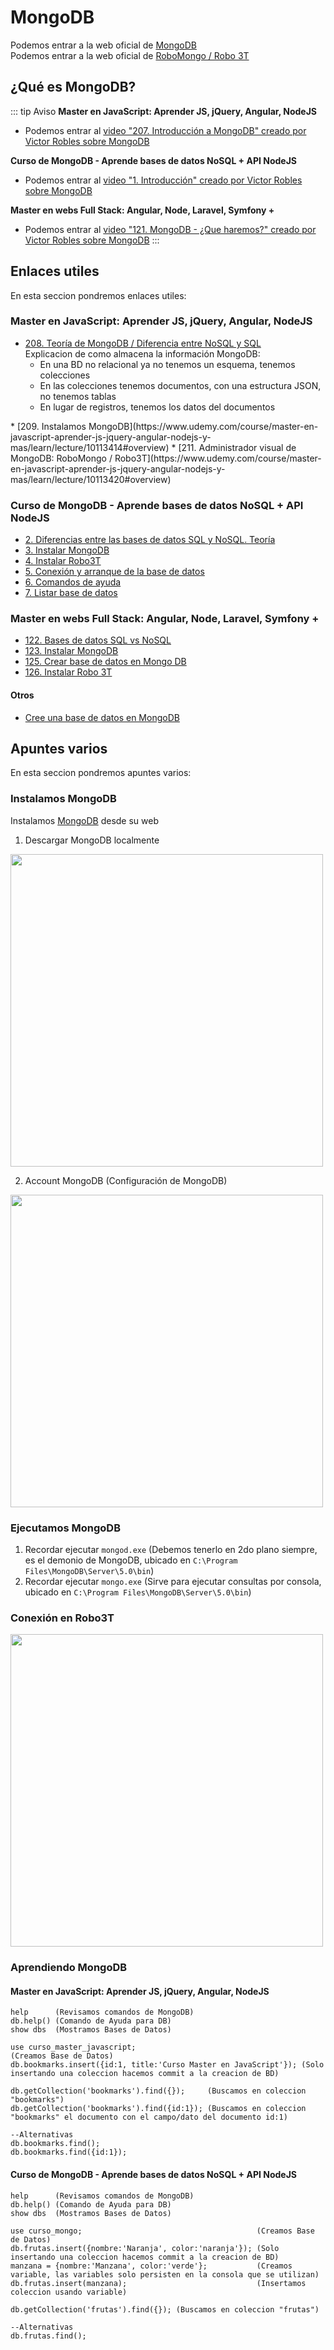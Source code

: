 # MongoDB

Podemos entrar a la web oficial de [MongoDB](https://www.mongodb.com/es)<br>
Podemos entrar a la web oficial de [RoboMongo / Robo 3T](https://robomongo.org/)

## ¿Qué es MongoDB?

::: tip Aviso
<b>Master en JavaScript: Aprender JS, jQuery, Angular, NodeJS</b>
* Podemos entrar al [video  "207. Introducción a MongoDB" creado por Victor Robles sobre MongoDB](https://www.udemy.com/course/master-en-javascript-aprender-js-jquery-angular-nodejs-y-mas/learn/lecture/10332142#overview)

<b>Curso de MongoDB - Aprende bases de datos NoSQL + API NodeJS</b>
* Podemos entrar al [video  "1. Introducción" creado por Victor Robles sobre MongoDB](https://www.udemy.com/course/curso-de-mongodb-aprende-bases-de-datos-nosql/learn/lecture/7065424#overview)

<b>Master en webs Full Stack: Angular, Node, Laravel, Symfony +</b>
* Podemos entrar al [video  "121. MongoDB - ¿Que haremos?" creado por Victor Robles sobre MongoDB](https://www.udemy.com/course/master-en-desarrollo-web-full-stack-angular-node-laravel-symfony/learn/lecture/13841890#overview)
:::

## Enlaces utiles

En esta seccion pondremos enlaces utiles:

### Master en JavaScript: Aprender JS, jQuery, Angular, NodeJS
* [208. Teoría de MongoDB / Diferencia entre NoSQL y SQL](https://www.udemy.com/course/master-en-javascript-aprender-js-jquery-angular-nodejs-y-mas/learn/lecture/10113424#overview)<br>
	Explicacion de como almacena la información MongoDB:
	* En una BD no relacional ya no tenemos un esquema, tenemos colecciones
	* En las colecciones tenemos documentos, con una estructura JSON, no tenemos tablas
	* En lugar de registros, tenemos los datos del documentos
<img width="500px" :src="$withBase('/mongodb/1 Base de Datos - Coleccion.png')">
* [209. Instalamos MongoDB](https://www.udemy.com/course/master-en-javascript-aprender-js-jquery-angular-nodejs-y-mas/learn/lecture/10113414#overview)
* [211. Administrador visual de MongoDB: RoboMongo / Robo3T](https://www.udemy.com/course/master-en-javascript-aprender-js-jquery-angular-nodejs-y-mas/learn/lecture/10113420#overview)

### Curso de MongoDB - Aprende bases de datos NoSQL + API NodeJS
* [2. Diferencias entre las bases de datos SQL y NoSQL. Teoría](https://www.udemy.com/course/curso-de-mongodb-aprende-bases-de-datos-nosql/learn/lecture/7859586#overview)
* [3. Instalar MongoDB](https://www.udemy.com/course/curso-de-mongodb-aprende-bases-de-datos-nosql/learn/lecture/7859670#overview)
* [4. Instalar Robo3T](https://www.udemy.com/course/curso-de-mongodb-aprende-bases-de-datos-nosql/learn/lecture/7859678#overview)
* [5. Conexión y arranque de la base de datos](https://www.udemy.com/course/curso-de-mongodb-aprende-bases-de-datos-nosql/learn/lecture/7859682#overview)
* [6. Comandos de ayuda](https://www.udemy.com/course/curso-de-mongodb-aprende-bases-de-datos-nosql/learn/lecture/7859714#overview)
* [7. Listar base de datos](https://www.udemy.com/course/curso-de-mongodb-aprende-bases-de-datos-nosql/learn/lecture/7859724#overview)

### Master en webs Full Stack: Angular, Node, Laravel, Symfony +
* [122. Bases de datos SQL vs NoSQL](https://www.udemy.com/course/master-en-desarrollo-web-full-stack-angular-node-laravel-symfony/learn/lecture/13546616#overview)
* [123. Instalar MongoDB](https://www.udemy.com/course/master-en-desarrollo-web-full-stack-angular-node-laravel-symfony/learn/lecture/13416810#overview)
* [125. Crear base de datos en Mongo DB](https://www.udemy.com/course/master-en-desarrollo-web-full-stack-angular-node-laravel-symfony/learn/lecture/13416812#overview)
* [126. Instalar Robo 3T](https://www.udemy.com/course/master-en-desarrollo-web-full-stack-angular-node-laravel-symfony/learn/lecture/13416816#overview)

#### Otros
* [Cree una base de datos en MongoDB](https://www.mongodb.com/es/basics/create-database)

## Apuntes varios

En esta seccion pondremos apuntes varios:

### Instalamos MongoDB
Instalamos [MongoDB](https://www.mongodb.com/try/download/community) desde su web

1. Descargar MongoDB localmente<br>
<img width="500px" src="2 Descargar MongoDB localmente.png">

2. Account MongoDB (Configuración de MongoDB)<br>
<img width="500px" src="3 Account MongoDB.png">

### Ejecutamos MongoDB
1. Recordar ejecutar `mongod.exe` (Debemos tenerlo en 2do plano siempre, es el demonio de MongoDB, ubicado en `C:\Program Files\MongoDB\Server\5.0\bin`) 
2. Recordar ejecutar `mongo.exe` (Sirve para ejecutar consultas por consola, ubicado en `C:\Program Files\MongoDB\Server\5.0\bin`) 

### Conexión en Robo3T
<img width="500px" src="4 Conexion Robo3T.png">

### Aprendiendo MongoDB
#### Master en JavaScript: Aprender JS, jQuery, Angular, NodeJS
```
help      (Revisamos comandos de MongoDB)
db.help() (Comando de Ayuda para DB)
show dbs  (Mostramos Bases de Datos)

use curso_master_javascript;                                     (Creamos Base de Datos)
db.bookmarks.insert({id:1, title:'Curso Master en JavaScript'}); (Solo insertando una coleccion hacemos commit a la creacion de BD)

db.getCollection('bookmarks').find({});     (Buscamos en coleccion "bookmarks")
db.getCollection('bookmarks').find({id:1}); (Buscamos en coleccion "bookmarks" el documento con el campo/dato del documento id:1)

--Alternativas
db.bookmarks.find();
db.bookmarks.find({id:1});
```

#### Curso de MongoDB - Aprende bases de datos NoSQL + API NodeJS
```
help      (Revisamos comandos de MongoDB)
db.help() (Comando de Ayuda para DB)
show dbs  (Mostramos Bases de Datos)

use curso_mongo;                                       (Creamos Base de Datos)
db.frutas.insert({nombre:'Naranja', color:'naranja'}); (Solo insertando una coleccion hacemos commit a la creacion de BD)
manzana = {nombre:'Manzana', color:'verde'};           (Creamos variable, las variables solo persisten en la consola que se utilizan)
db.frutas.insert(manzana);                             (Insertamos coleccion usando variable)

db.getCollection('frutas').find({}); (Buscamos en coleccion "frutas")

--Alternativas
db.frutas.find();
```
